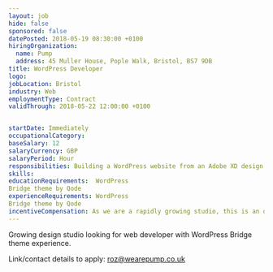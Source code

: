 ```yaml
---
layout: job
hide: false
sponsored: false
datePosted: 2018-05-19 08:30:00 +0100
hiringOrganization:
  name: Pump
  address: 45 Muller House, Pople Walk, Bristol, BS7 9DB
title: WordPress Developer
logo:
jobLocation: Bristol
industry: Web
employmentType: Contract
validThrough: 2018-05-22 12:00:00 +0100


startDate: Immediately
occupationalCategory:
baseSalary: 12
salaryCurrency: GBP
salaryPeriod: Hour
responsibilities: Building a WordPress website from an Adobe XD design (PDF) using Bridge theme by Qode and WP Bakery Page builder so content and design can easily be updated by clients in the future.
skills:
educationRequirements:  WordPress
Bridge theme by Qode
experienceRequirements: WordPress
Bridge theme by Qode
incentiveCompensation: As we are a rapidly growing studio, this is an opportunity for an ongoing, long-term workflow for the right candidate.
---
```

Growing design studio looking for web developer with WordPress Bridge theme experience.

Link/contact details to apply:
roz@wearepump.co.uk
